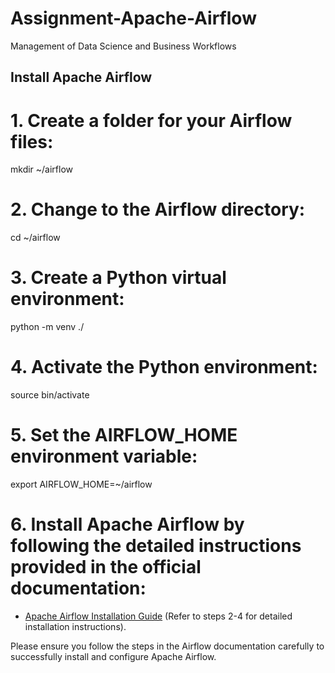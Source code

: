 # Assignment-Apache-Airflow
Management of Data Science and Business Workflows
## Install Apache Airflow

# 1. Create a folder for your Airflow files:
mkdir ~/airflow

# 2. Change to the Airflow directory:
cd ~/airflow

# 3. Create a Python virtual environment:
python -m venv ./

# 4. Activate the Python environment:
source bin/activate

# 5. Set the AIRFLOW_HOME environment variable:
export AIRFLOW_HOME=~/airflow

# 6. Install Apache Airflow by following the detailed instructions provided in the official documentation:
- [Apache Airflow Installation Guide](https://airflow.apache.org/docs/apache-airflow/stable/start.html) (Refer to steps 2-4 for detailed installation instructions).

Please ensure you follow the steps in the Airflow documentation carefully to successfully install and configure Apache Airflow.

